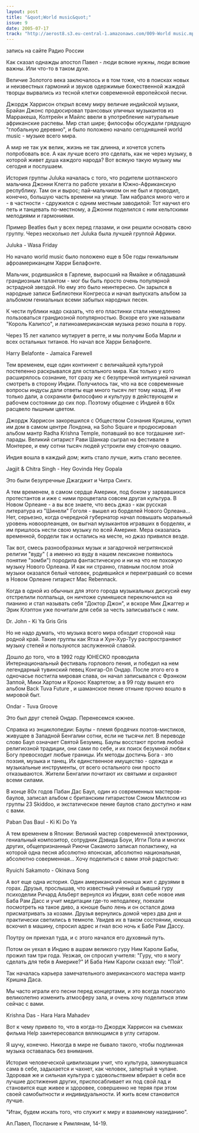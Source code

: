 ```yaml
---
layout: post
title: "&quot;World music&quot;"
issue: 9
date: 2005-07-17
track: "http://aerost8.s3.eu-central-1.amazonaws.com/009-World music.mp3"
---
```


запись на сайте Радио России

Как сказал однажды апостол Павел - люди всякие нужны, люди всякие важны. Или что-то в таком духе.

Величие Золотого века заключалось и в том тоже, что в поисках новых и неизвестных гармоний и звуков одержимые божественной жаждой творцы вырвались из тесной клетки современной европейской песни.

Джордж Харрисон открыл всему миру величие индийской музыки, Брайан Джонс продюсировал трансовых уличных музыкантов из Марракеша, Колтрейн и Майлс ввели в употребление натуральные африканские распевы. Мир стал шире; философы обсуждали грядущую "глобальную деревню", и было положено начало сегодняшней world music - музыке всего мира.

А мир не так уж велик, жизнь не так длинна, и хочется успеть попробовать все. А как лучше всего это сделать, как не через музыку, в которой живет душа каждого народа? Вот всякую такую музыку мы сегодня и послушаем.

История группы Juluka началась с того, что родители шотланского мальчика Джонни Клегга по работе уехали в Южно-Африканскую республику. Там он и вырос; пай-мальчиком он не был и проводил, конечно, большую часть времени на улице. Там набрался много чего и - в частности - сдружился с одним местным заводилой: Тот научил его петь и танцевать по-местному, а Джонни поделился с ним кельтскими мелодиями и гармониями.

Пример Beatles был у всех перед глазами, и они решили основать свою группу. Через несколько лет Juluka была лучшей группой Африки.

Juluka - Wasa Friday

Но начало world music было положено еще в 50е годы гениальным афроамериканцем Харри Белафонте.

Мальчик, родившийся в Гарлеме, выросший на Ямайке и обладавший грандиозным талантом - мог бы быть просто очень популярной эстрадной звездой. Но ему это было неинтересно. Он зарылся в народные записи Библиотеки Конгресса и начал выпускать альбом за альбомом гениальных всеми забытых народных песен.

К чести публики надо сказать, что его пластинки стали немедленно пользоваться грандиозной популярностью. Вскоре его уже называли "Король Калипсо", и латиноамериканская музыка резко пошла в гору.

Через 15 лет калипсо мутирует в регге, и мы получим Боба Марли и всех остальных титанов. Но начал все Харри Белафонте.

Harry Belafonte - Jamaica Farewell

Тем временем, еще один континент с величайшей культурой постепенно раскрывался для остального мира. Как только у кого расширялось сознание, тот сразу же с безупречной интуицией начинал смотреть в сторону Индии. Получилось так, что на все современные вопросы индусы дали ответы еще много тысяч лет тому назад. И не только дали, а сохранили философию и культуру в действующем и рабочем состоянии до сих пор. Поэтому общение с Индией в 60х расцвело пышным цветом.

Джордж Харрисон закорешился с Обществом Сознания Кришны, купил им дом в самом центре Лондона, на Soho Square и продюсировал альбом мантр Radha Krishna Temple, попавший во все тогдашние хит-парады. Великий ситарист Рави Шанкар сыграл на фестивале в Монтерее, и ему сотни тысяч людей устроили ему стоячую овацию.

Индия вошла в каждый дом; жить стало лучше, жить стало веселее.

Jagjit & Chitra Singh - Hey Govinda Hey Gopala

Это были безупречные Джагджит и Читра Сингх.

А тем временем, в самом сердце Америки, под боком у зарвавшихся протестантов и иже с ними процветала совсем другая культура. В Новом Орлеане - а вы все знаете, что весь джаз - как русская литература из "Шинели" Гоголя - вышел из борделей Нового Орлеана... Нет, серьезно, когда очередной губернатор начал повышать моральный уровень новоорлеанцев, он выгнал музыкантов игравших в борделях, и им пришлось нести свою музыку по всей Америке. Мера оказалась временной, бордели так и остались на месте, но джаз привился везде.

Так вот, смесь разнообразных музык и загадочной негритянской религии "вуду" ( а именно из вуду в нашем лексиконе появилось понятие "зомби") породила фантастическую и ни на что не похожую музыку Нового Орлеана. И как ни странно, главным послом этой музыки оказался белый человек, родившийся и переигравший со всеми в Новом Орлеане гитарист Mac Rebennack.

Когда в одной из обычных для этого города музыкальных дискусий ему отстрелили полпальца, он ничтоже сумняшеся переключился на пианино и стал называть себя "Доктор Джон", и вскоре Мик Джаггер и Эрик Клэптон уже почитали для себя за честь записываться с ним.

Dr. John - Ki Ya Gris Gris

Но не надо думать, что музыка всего мира обходит стороной наш родной край. Такие группы как Ятха и Хун-Хур-Туу распространяют музыку степей и пользуются заслуженной славой.

Дошло до того, что в 1992 году ЮНЕСКО проводила Интернациональный фестиваль горлового пения, и победил на нем легендарный тувинский певец Конгар-Ол Ондар. После этого его в одночасье постигла мировая слава, он начал записывался с Фрэнком Заппой, Мики Хартом и Кронос Квартетом; а в 99 году вышел его альбом Back Tuva Future , и шаманское пение отныне прочно вошло в мировой быт.

Ondar - Tuva Groove

Это был друг степей Ондар. Перенесемся южнее.

Справка из энциклопедии: Баулы - племя бродячих поэтов-мистиков, живущее в Западной Бенгалии сотни, если не тысячи лет. В переводе слово Баул означает Святой Безумец. Баулы восстают против любой религиозной традиции, они сами по себе, и их поиск безумной любви к Богу превосходит любые границы. Их методы достичь Бога - это поэзия, музыка и танец. Их единственное имущество - одежда и музыкальные инструменты, от всего остального они просто отказываются. Жители Бенгалии почитают их святыми и охраняют всеми силами.

В конце 80х годов Пабан Дас Баул, один из современных мастеров-баулов, записал альбом с британским гитаристом Сэмом Миллсом из группы 23 Skiddoo, и экстатическое пение баулов стало доступно и нам с вами.

Paban Das Baul - Ki Ki Do Ya

А тем временем в Японии: Великий мастер современной электроники, гениальный композитор, сотрудник Дэвида Боуи, Игги Попа и многих других, общепризнанный Риючи Сакамото записал полактинку, на которой одна песня абсолютно японская, абсолютно национальная, абсолютно соверменная... Хочу поделиться с вами этой радостью:

Ryuichi Sakamoto - Okinava Song

А вот еще одна история. Один американский юноша жил с друзями в горах. Друзья, прослышав, что известный ученый и бывший гуру психоделии Ричард Альберт вернулся из Индии, взял себе новое имя Баба Рам Дасс и учит медитации где-то неподалеку, поехали посмотреть на такое диво, а юноше было лень и он остался дома присматривать за козами. Друзья вернулись домой через два дня и практически светились в темноте. Увидев их в таком состоянии, юноша вскочил в машину, спросил адрес и гнал всю ночь к Бабе Рам Дассу.

Поутру он приехал туда, и с этого начался его духовный путь.

Потом он уехал в Индию в ашрам великого гуру Ним Кароли Бабы, прожил там три года. Уезжая, он спросил учителя: "Гуру, что я могу сделать для тебя в Америке?" И Баба Ним Кароли сказал ему: "Пой".

Так началась карьера замечательного американского мастера мантр Кришна Даса.

Мы часто играли его песни перед концертами, и это всегда помогало великолепно изменить атмосферу зала, и очень хочу поделиться этим сейчас с вами.

Krishna Das - Hara Hara Mahadev

Вот к чему привело то, что в когда-то Джордж Харрисон на съемках фильма Help заинтересовался вяляющимся в углу ситаром.

Я шучу, конечно. Никогда в мире не бывало такого, чтобы подлинная музыка оставалась без внимания.

История человеческой цивилизации учит, что культура, замкнувшаяся сама в себе, задыхается и чахнет, как человек, запертый в чулане. Здоровая же и сильная культура с удовольствием вбирает в себя все лучшие достижения других, приспосабливает их под свой лад и становится еще живее и здоровее, совершенно не теряя при этом своей самобытности и индивидуальности. И жить всем становится лучше.

"Итак, будем искать того, что служит к миру и взаимному назиданию".

Ап.Павел, Послание к Римлянам, 14-19.
